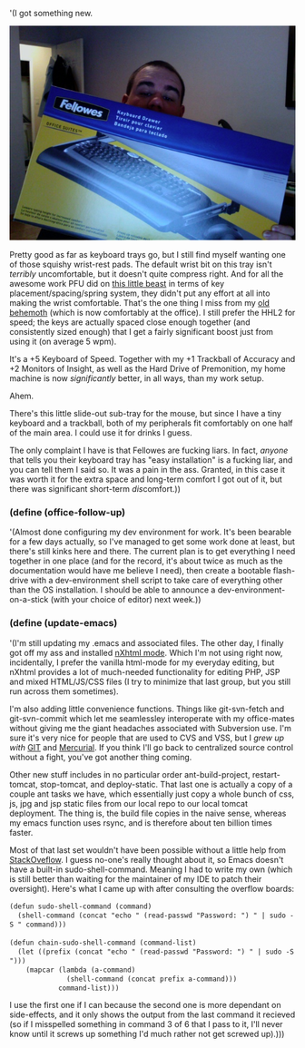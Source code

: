 '(I got something new.

![](/static/img/tray.jpg)

Pretty good as far as keyboard trays go, but I still find myself wanting one of those squishy wrist-rest pads. The default wrist bit on this tray isn't *terribly* uncomfortable, but it doesn't quite compress right. And for all the awesome work PFU did on [this little beast](http://www.fentek-ind.com/happyhacking.htm) in terms of key placement/spacing/spring system, they didn't put any effort at all into making the wrist comfortable. That's the one thing I miss from my [old behemoth](http://www.microsoft.com/hardware/mouseandkeyboard/productdetails.aspx?pid=043) (which is now comfortably at the office). I still prefer the HHL2 for speed; the keys are actually spaced close enough together (and consistently sized enough) that I get a fairly significant boost just from using it (on average 5 wpm). 

It's a +5 Keyboard of Speed. Together with my +1 Trackball of Accuracy and +2 Monitors of Insight, as well as the Hard Drive of Premonition, my home machine is now *significantly* better, in all ways, than my work setup.

Ahem.

There's this little slide-out sub-tray for the mouse, but since I have a tiny keyboard and a trackball, both of my peripherals fit comfortably on one half of the main area. I could use it for drinks I guess.

The only complaint I have is that Fellowes are fucking liars. In fact, *anyone* that tells you their keyboard tray has "easy installation" is a fucking liar, and you can tell them I said so. It was a pain in the ass. Granted, in this case it was worth it for the extra space and long-term comfort I got out of it, but there was significant short-term *dis*comfort.))

### <a name="define-officefollowup" href="#define-officefollowup"></a>(define (office-follow-up)

'(Almost done configuring my dev environment for work. It's been bearable for a few days actually, so I've managed to get some work done at least, but there's still kinks here and there. The current plan is to get everything I need together in one place (and for the record, it's about twice as much as the documentation would have me believe I need), then create a bootable flash-drive with a dev-environment shell script to take care of everything other than the OS installation. I should be able to announce a dev-environment-on-a-stick (with your choice of editor) next week.))

### <a name="define-updateemacs" href="#define-updateemacs"></a>(define (update-emacs)

'(I'm still updating my .emacs and associated files. The other day, I finally got off my ass and installed [nXhtml mode](http://ourcomments.org/Emacs/nXhtml/doc/nxhtml.html). Which I'm not using right now, incidentally, I prefer the vanilla html-mode for my everyday editing, but nXhtml provides a lot of much-needed functionality for editing PHP, JSP and mixed HTML/JS/CSS files (I try to minimize that last group, but you still run across them sometimes).

I'm also adding little convenience functions. Things like git-svn-fetch and git-svn-commit which let me seamlessley interoperate with my office-mates without giving me the giant headaches associated with Subversion use. I'm sure it's very nice for people that are used to CVS and VSS, but I *grew up with* [GIT](http://git-scm.com/) and [Mercurial](http://mercurial.selenic.com/). If you think I'll go back to centralized source control without a fight, you've got another thing coming.

Other new stuff includes in no particular order ant-build-project, restart-tomcat, stop-tomcat, and deploy-static. That last one is actually a copy of a couple ant tasks we have, which essentially just copy a whole bunch of css, js, jpg and jsp static files from our local repo to our local tomcat deployment. The thing is, the build file copies in the naive sense, whereas my emacs function uses rsync, and is therefore about ten billion times faster.

Most of that last set wouldn't have been possible without a little help from [StackOveflow](http://stackoverflow.com/). I guess no-one's really thought about it, so Emacs doesn't have a built-in sudo-shell-command. Meaning I had to write my own (which is still better than waiting for the maintainer of my IDE to patch their oversight). Here's what I came up with after consulting the overflow boards:

```emacs-lisp
(defun sudo-shell-command (command)
  (shell-command (concat "echo " (read-passwd "Password: ") " | sudo -S " command)))

(defun chain-sudo-shell-command (command-list)
  (let ((prefix (concat "echo " (read-passwd "Password: ") " | sudo -S ")))
    (mapcar (lambda (a-command)
              (shell-command (concat prefix a-command)))
            command-list)))

```

I use the first one if I can because the second one is more dependant on side-effects, and it only shows the output from the last command it recieved (so if I misspelled something in command 3 of 6 that I pass to it, I'll never know until it screws up something I'd much rather not get screwed up).)))
